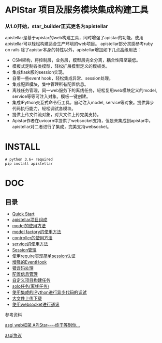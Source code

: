 # APIStar 项目及服务模块集成构建工具

### 从1.0开始，star_builder正式更名为apistellar

apistellar是基于apistar的web构建工具，同时增强了apistar的功能，使用apistellar可以轻松构建适合生产环境的web项目。
apistellar部分灵感参考ruby on rails
除了apistar本身的特性以外，apistellar增加如下几点高级用法：

- CSM架构，将控制层，业务层，模型层完全分离，耦合性降至最低。
- 模板式定制各类模型，轻松扩展模型定义的模板类。
- 集成flask版的session实现。
- 自带一些event hook，轻松集成异常、session处理。
- 集成配置模块，集中管理所有配置信息。
- 离线任务管理，同一web服务下的离线任务，轻松复用web模块定义的model, service等等可注入对象。模板一键创建。
- 集成IPython交互式命令行工具，自动注入model, service等对象。提供异步代码执行能力，轻松调试各模块。
- 提供上传文件流对象，对大文件上传完美支持。
- Apistar作者在uvicorn中提供了websocket支持，但是未集成到apistar中，apistellar对二者进行了集成，完美支持websocket。

# INSTALL
```
# python 3.6+ required
pip install apistellar
```

# DOC
## 目录

- [Quick Start](https://github.com/ShichaoMa/apistellar/wiki/Quick-Start)
- [apistellar项目组成](https://github.com/ShichaoMa/apistellar/wiki/apistellar项目组成)
- [model的使用方法](https://github.com/ShichaoMa/apistellar/wiki/model的使用方法)
- [model factory的使用方法](https://github.com/ShichaoMa/apistellar/wiki/model-factory的使用方法)
- [controller的使用方法](https://github.com/ShichaoMa/apistellar/wiki/controller的使用方法)
- [service的使用方法](https://github.com/ShichaoMa/apistellar/wiki/service的使用方法)
- [Session管理](https://github.com/ShichaoMa/apistellar/wiki/Session管理)
- [使用require实现简单session认证](https://github.com/ShichaoMa/apistellar/wiki/使用require实现简单session认证)
- [增强的EventHook](https://github.com/ShichaoMa/apistellar/wiki/增强的EventHook)
- [错误码处理](https://github.com/ShichaoMa/apistellar/wiki/错误码处理)
- [配置信息管理](https://github.com/ShichaoMa/apistellar/wiki/配置信息管理)
- [自定义项目构建任务](https://github.com/ShichaoMa/apistellar/wiki/自定义项目构建任务)
- [solo任务(离线任务)](https://github.com/ShichaoMa/apistellar/wiki/solo任务(离线任务))
- [使用集成的IPython进行异步代码的调试](https://github.com/ShichaoMa/apistellar/wiki/使用集成的IPython进行异步代码的调试)
- [大文件上传下载](https://github.com/ShichaoMa/apistellar/wiki/大文件上传下载)
- [使用websocket进行通讯](https://github.com/ShichaoMa/apistellar/wiki/使用websocket进行通讯)

参考资料

[asgi web框架 APIStar----终于等到你...](https://zhuanlan.zhihu.com/p/36297606)

[asgi协议](https://github.com/django/asgiref/blob/master/specs/www.rst)
